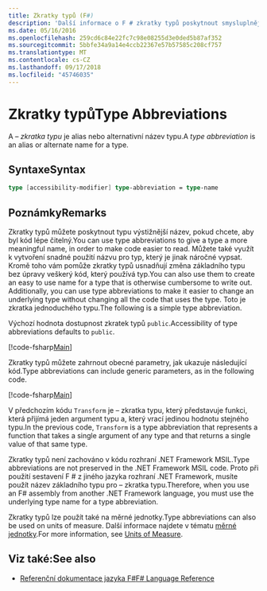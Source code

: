 ```yaml
---
title: Zkratky typů (F#)
description: 'Další informace o F # zkratky typů poskytnout smysluplnějšího názvu typu Pokud chcete, aby byl kód lépe čitelný.'
ms.date: 05/16/2016
ms.openlocfilehash: 259cd6c84e22fc7c98e08255d3e0ded5b87af352
ms.sourcegitcommit: 5bbfe34a9a14e4ccb22367e57b57585c208cf757
ms.translationtype: MT
ms.contentlocale: cs-CZ
ms.lasthandoff: 09/17/2018
ms.locfileid: "45746035"
---
```

# <a name="type-abbreviations"></a><span data-ttu-id="821c4-103">Zkratky typů</span><span class="sxs-lookup"><span data-stu-id="821c4-103">Type Abbreviations</span></span>

<span data-ttu-id="821c4-104">A *– zkratka typu* je alias nebo alternativní název typu.</span><span class="sxs-lookup"><span data-stu-id="821c4-104">A *type abbreviation* is an alias or alternate name for a type.</span></span>

## <a name="syntax"></a><span data-ttu-id="821c4-105">Syntaxe</span><span class="sxs-lookup"><span data-stu-id="821c4-105">Syntax</span></span>

```fsharp
type [accessibility-modifier] type-abbreviation = type-name
```

## <a name="remarks"></a><span data-ttu-id="821c4-106">Poznámky</span><span class="sxs-lookup"><span data-stu-id="821c4-106">Remarks</span></span>

<span data-ttu-id="821c4-107">Zkratky typů můžete poskytnout typu výstižnější název, pokud chcete, aby byl kód lépe čitelný.</span><span class="sxs-lookup"><span data-stu-id="821c4-107">You can use type abbreviations to give a type a more meaningful name, in order to make code easier to read.</span></span> <span data-ttu-id="821c4-108">Můžete také využít k vytvoření snadné použití názvu pro typ, který je jinak náročné vypsat. Kromě toho vám pomůže zkratky typů usnadňují změna základního typu bez úpravy veškerý kód, který používá typ.</span><span class="sxs-lookup"><span data-stu-id="821c4-108">You can also use them to create an easy to use name for a type that is otherwise cumbersome to write out. Additionally, you can use type abbreviations to make it easier to change an underlying type without changing all the code that uses the type.</span></span> <span data-ttu-id="821c4-109">Toto je zkratka jednoduchého typu.</span><span class="sxs-lookup"><span data-stu-id="821c4-109">The following is a simple type abbreviation.</span></span>

<span data-ttu-id="821c4-110">Výchozí hodnota dostupnost zkratek typů `public`.</span><span class="sxs-lookup"><span data-stu-id="821c4-110">Accessibility of type abbreviations defaults to `public`.</span></span>

[!code-fsharp[Main](../../../samples/snippets/fsharp/lang-ref-1/snippet2301.fs)]

<span data-ttu-id="821c4-111">Zkratky typů můžete zahrnout obecné parametry, jak ukazuje následující kód.</span><span class="sxs-lookup"><span data-stu-id="821c4-111">Type abbreviations can include generic parameters, as in the following code.</span></span>

[!code-fsharp[Main](../../../samples/snippets/fsharp/lang-ref-1/snippet2302.fs)]

<span data-ttu-id="821c4-112">V předchozím kódu `Transform` je – zkratka typu, který představuje funkci, která přijímá jeden argument typu a, který vrací jedinou hodnotu stejného typu.</span><span class="sxs-lookup"><span data-stu-id="821c4-112">In the previous code, `Transform` is a type abbreviation that represents a function that takes a single argument of any type and that returns a single value of that same type.</span></span>

<span data-ttu-id="821c4-113">Zkratky typů není zachováno v kódu rozhraní .NET Framework MSIL.</span><span class="sxs-lookup"><span data-stu-id="821c4-113">Type abbreviations are not preserved in the .NET Framework MSIL code.</span></span> <span data-ttu-id="821c4-114">Proto při použití sestavení F # z jiného jazyka rozhraní .NET Framework, musíte použít název základního typu pro – zkratka typu.</span><span class="sxs-lookup"><span data-stu-id="821c4-114">Therefore, when you use an F# assembly from another .NET Framework language, you must use the underlying type name for a type abbreviation.</span></span>

<span data-ttu-id="821c4-115">Zkratky typů lze použít také na měrné jednotky.</span><span class="sxs-lookup"><span data-stu-id="821c4-115">Type abbreviations can also be used on units of measure.</span></span> <span data-ttu-id="821c4-116">Další informace najdete v tématu [měrné jednotky](units-of-measure.md).</span><span class="sxs-lookup"><span data-stu-id="821c4-116">For more information, see [Units of Measure](units-of-measure.md).</span></span>

## <a name="see-also"></a><span data-ttu-id="821c4-117">Viz také:</span><span class="sxs-lookup"><span data-stu-id="821c4-117">See also</span></span>

- [<span data-ttu-id="821c4-118">Referenční dokumentace jazyka F#</span><span class="sxs-lookup"><span data-stu-id="821c4-118">F# Language Reference</span></span>](index.md)
